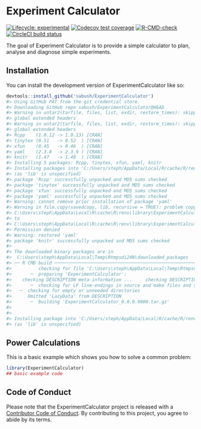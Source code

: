 
<!-- README.md is generated from README.Rmd. Please edit that file -->

# Experiment Calculator

<!-- badges: start -->

[![Lifecycle:
experimental](https://img.shields.io/badge/lifecycle-experimental-orange.svg)](https://lifecycle.r-lib.org/articles/stages.html#experimental)
[![Codecov test
coverage](https://codecov.io/gh/sabush/ExperimentCalculator/branch/master/graph/badge.svg)](https://app.codecov.io/gh/sabush/ExperimentCalculator?branch=master)
[![R-CMD-check](https://github.com/sabush/ExperimentCalculator/actions/workflows/R-CMD-check.yaml/badge.svg)](https://github.com/sabush/ExperimentCalculator/actions/workflows/R-CMD-check.yaml)
[![CircleCI build
status](https://circleci.com/gh/sabush/ExperimentCalculator.svg?style=svg)](https://circleci.com/gh/sabush/ExperimentCalculator)
<!-- badges: end -->

The goal of Experiment Calculator is to provide a simple calculator to
plan, analyse and diagnose simple experiments.

## Installation

You can install the development version of ExperimentCalculator like so:

``` r
devtools::install_github('sabush/ExperimentCalculator')
#> Using GitHub PAT from the git credential store.
#> Downloading GitHub repo sabush/ExperimentCalculator@HEAD
#> Warning in untar2(tarfile, files, list, exdir, restore_times): skipping pax
#> global extended headers
#> Warning in untar2(tarfile, files, list, exdir, restore_times): skipping pax
#> global extended headers
#> Rcpp    (1.0.12 -> 1.0.13) [CRAN]
#> tinytex (0.51   -> 0.52  ) [CRAN]
#> xfun    (0.45   -> 0.46  ) [CRAN]
#> yaml    (2.3.8  -> 2.3.9 ) [CRAN]
#> knitr   (1.47   -> 1.48  ) [CRAN]
#> Installing 5 packages: Rcpp, tinytex, xfun, yaml, knitr
#> Installing packages into 'C:/Users/steph/AppData/Local/R/cache/R/renv/library/ExperimentCalculator-50fb6c6f/R-4.2/x86_64-w64-mingw32'
#> (as 'lib' is unspecified)
#> package 'Rcpp' successfully unpacked and MD5 sums checked
#> package 'tinytex' successfully unpacked and MD5 sums checked
#> package 'xfun' successfully unpacked and MD5 sums checked
#> package 'yaml' successfully unpacked and MD5 sums checked
#> Warning: cannot remove prior installation of package 'yaml'
#> Warning in file.copy(savedcopy, lib, recursive = TRUE): problem copying
#> C:\Users\steph\AppData\Local\R\cache\R\renv\library\ExperimentCalculator-50fb6c6f\R-4.2\x86_64-w64-mingw32\00LOCK\yaml\libs\x64\yaml.dll
#> to
#> C:\Users\steph\AppData\Local\R\cache\R\renv\library\ExperimentCalculator-50fb6c6f\R-4.2\x86_64-w64-mingw32\yaml\libs\x64\yaml.dll:
#> Permission denied
#> Warning: restored 'yaml'
#> package 'knitr' successfully unpacked and MD5 sums checked
#> 
#> The downloaded binary packages are in
#>  C:\Users\steph\AppData\Local\Temp\Rtmpsdi24N\downloaded_packages
#> ── R CMD build ─────────────────────────────────────────────────────────────────
#>          checking for file 'C:\Users\steph\AppData\Local\Temp\Rtmpsdi24N\remotes6bdc70a07f8c\sabush-ExperimentCalculator-d7e8ebe/DESCRIPTION' ...  ✔  checking for file 'C:\Users\steph\AppData\Local\Temp\Rtmpsdi24N\remotes6bdc70a07f8c\sabush-ExperimentCalculator-d7e8ebe/DESCRIPTION'
#>       ─  preparing 'ExperimentCalculator':
#>    checking DESCRIPTION meta-information ...     checking DESCRIPTION meta-information ...   ✔  checking DESCRIPTION meta-information
#>       ─  checking for LF line-endings in source and make files and shell scripts
#>   ─  checking for empty or unneeded directories
#>      Omitted 'LazyData' from DESCRIPTION
#>       ─  building 'ExperimentCalculator_0.0.0.9000.tar.gz'
#>      
#> 
#> Installing package into 'C:/Users/steph/AppData/Local/R/cache/R/renv/library/ExperimentCalculator-50fb6c6f/R-4.2/x86_64-w64-mingw32'
#> (as 'lib' is unspecified)
```

## Power Calculations

This is a basic example which shows you how to solve a common problem:

``` r
library(ExperimentCalculator)
## basic example code
```

## Code of Conduct

Please note that the ExperimentCalculator project is released with a
[Contributor Code of
Conduct](https://contributor-covenant.org/version/2/1/CODE_OF_CONDUCT.html).
By contributing to this project, you agree to abide by its terms.
